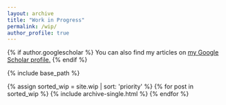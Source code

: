 ```yaml
---
layout: archive
title: "Work in Progress"
permalink: /wip/
author_profile: true
---
```


{% if author.googlescholar %}
  You can also find my articles on <u><a href="{{author.googlescholar}}">my Google Scholar profile</a>.</u>
{% endif %}

{% include base_path %}

{% assign sorted_wip = site.wip | sort: 'priority' %}
{% for post in sorted_wip %}
  {% include archive-single.html %}
{% endfor %}




<!---
---
layout: archive
title: "Work in Progress"
permalink: /wip/
author_profile: true
---

{% if author.googlescholar %}
  You can also find my articles on <u><a href="{{author.googlescholar}}">my Google Scholar profile</a>.</u>
{% endif %}

{% include base_path %}

{% for post in site.wip %}
  {% include archive-single.html %}
{% endfor %}
